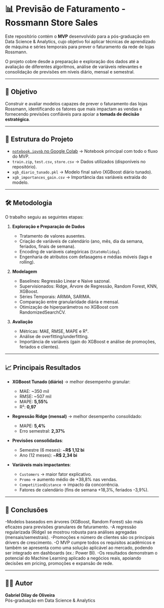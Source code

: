 # 📊 Previsão de Faturamento - Rossmann Store Sales

Este repositório contém o **MVP** desenvolvido para a pós-graduação em Data Science & Analytics, cujo objetivo foi aplicar técnicas de aprendizado de máquina e séries temporais para prever o faturamento da rede de lojas Rossmann.  

O projeto cobre desde a preparação e exploração dos dados até a avaliação de diferentes algoritmos, análise de variáveis relevantes e consolidação de previsões em níveis diário, mensal e semestral.

---

## 🚀 Objetivo

Construir e avaliar modelos capazes de prever o faturamento das lojas Rossmann, identificando os fatores que mais impactam as vendas e fornecendo previsões confiáveis para apoiar a **tomada de decisão estratégica**.

---

## 📂 Estrutura do Projeto

- [`notebook.ipynb` no Google Colab](https://colab.research.google.com/drive/1ukgaX1b5_F6I6mL2NxgOv4EL4HLBX5J9?usp=sharing) → Notebook principal com todo o fluxo do MVP.  
- `train.zip`, `test.csv`, `store.csv` → Dados utilizados (disponíveis no repositório).  
- `xgb_diario_tunado.pkl` → Modelo final salvo (XGBoost diário tunado).  
- `xgb_importances_gain.csv` → Importância das variáveis extraída do modelo.  

---


## 🛠️ Metodologia

O trabalho seguiu as seguintes etapas:

1. **Exploração e Preparação de Dados**  
   - Tratamento de valores ausentes.  
   - Criação de variáveis de calendário (ano, mês, dia da semana, feriados, finais de semana).  
   - Encoding de variáveis categóricas (`StateHoliday`).  
   - Engenharia de atributos com defasagens e médias móveis (lags e rolling).  

2. **Modelagem**  
   - Baselines: Regressão Linear e Naive sazonal.  
   - Supervisionados: Ridge, Árvore de Regressão, Random Forest, KNN, XGBoost.  
   - Séries Temporais: ARIMA, SARIMA.  
   - Comparação entre granularidade diária e mensal.  
   - Otimização de hiperparâmetros no XGBoost com RandomizedSearchCV.  

3. **Avaliação**  
   - Métricas: MAE, RMSE, MAPE e R².  
   - Análise de overfitting/underfitting.  
   - Importância de variáveis (gain do XGBoost e análise de promoções, feriados e clientes).  

---

## 📈 Principais Resultados

- **XGBoost Tunado (diário)** → melhor desempenho granular:  
  - MAE: ~350 mil  
  - RMSE: ~507 mil  
  - MAPE: **5,55%**  
  - R²: **0,97**

- **Regressão Ridge (mensal)** → melhor desempenho consolidado:  
  - MAPE: **5,4%**  
  - Erro semestral: **2,37%**  

- **Previsões consolidadas**:  
  - Semestre (6 meses): ~**R$ 1,12 bi**  
  - Ano (12 meses): ~**R$ 2,34 bi**

- **Variáveis mais impactantes**:  
  - `Customers` → maior fator explicativo.  
  - `Promo` → aumento médio de +38,8% nas vendas.  
  - `CompetitionDistance` → impacto da concorrência.  
  - Fatores de calendário (fins de semana +18,3%, feriados -3,9%).  

---

## 📌 Conclusões

-Modelos baseados em árvores (XGBoost, Random Forest) são mais eficazes para previsões granulares de faturamento.
-A regressão regularizada (Ridge) se mostrou robusta para análises agregadas (mensais/semestrais).
-Promoções e número de clientes são os principais drivers de crescimento.
-O MVP cumpre todos os requisitos acadêmicos e também se apresenta como uma solução aplicável ao mercado, podendo ser integrado em dashboards (ex.: Power BI).
-Os resultados demonstram o potencial do Machine Learning aplicado a negócios reais, apoiando decisões em pricing, promoções e expansão de rede.

---

## 👩‍💻 Autor

**Gabriel Dilay de Oliveira**  
Pós-graduação em Data Science & Analytics  

